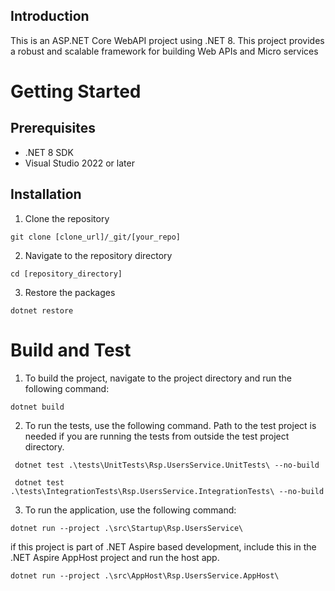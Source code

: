 ## Introduction

This is an ASP.NET Core WebAPI project using .NET 8. This project provides a robust and scalable framework for building Web APIs and Micro services

# Getting Started

## Prerequisites

- .NET 8 SDK
- Visual Studio 2022 or later

## Installation

1. Clone the repository

```
git clone [clone_url]/_git/[your_repo]
```
2. Navigate to the repository directory

```
cd [repository_directory]
```

3. Restore the packages
```
dotnet restore
```
# Build and Test

1. To build the project, navigate to the project directory and run the following command:

```
dotnet build
```

2. To run the tests, use the following command. Path to the test project is needed if you are running the tests from outside the test project directory.

```
 dotnet test .\tests\UnitTests\Rsp.UsersService.UnitTests\ --no-build

 dotnet test .\tests\IntegrationTests\Rsp.UsersService.IntegrationTests\ --no-build
```

3. To run the application, use the following command:

```
dotnet run --project .\src\Startup\Rsp.UsersService\
```

if this project is part of .NET Aspire based development, include this in the .NET Aspire AppHost project
and run the host app.

```
dotnet run --project .\src\AppHost\Rsp.UsersService.AppHost\
```